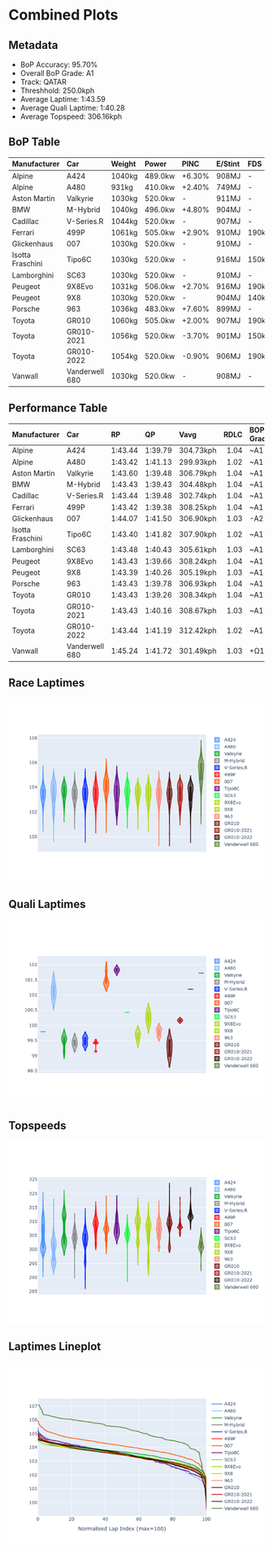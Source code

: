 # Combined Plots

## Metadata

- BoP Accuracy: 95.70%
- Overall BoP Grade: A1
- Track: QATAR
- Threshhold: 250.0kph
- Average Laptime: 1:43.59
- Average Quali Laptime: 1:40.28
- Average Topspeed: 306.16kph

## BoP Table
| Manufacturer     | Car            | Weight   | Power   | PINC   | E/Stint   | FDS    | RDP    | QDP    | TDP    |
|:-----------------|:---------------|:---------|:--------|:-------|:----------|:-------|:-------|:-------|:-------|
| Alpine           | A424           | 1040kg   | 489.0kw | +6.30% | 908MJ     | -      | 51.64% | 59.31% | 26.80% |
| Alpine           | A480           | 931kg    | 410.0kw | +2.40% | 749MJ     | -      | 53.05% | 74.07% | 48.97% |
| Aston Martin     | Valkyrie       | 1030kg   | 520.0kw | -      | 911MJ     | -      | 53.50% | 53.33% | 21.51% |
| BMW              | M-Hybrid       | 1040kg   | 496.0kw | +4.80% | 904MJ     | -      | 52.89% | 56.22% | 33.41% |
| Cadillac         | V-Series.R     | 1044kg   | 520.0kw | -      | 907MJ     | -      | 48.63% | 60.80% | 19.01% |
| Ferrari          | 499P           | 1061kg   | 505.0kw | +2.90% | 910MJ     | 190kph | 51.38% | 44.98% | 9.83%  |
| Glickenhaus      | 007            | 1030kg   | 520.0kw | -      | 910MJ     | -      | 46.15% | 49.30% | 41.45% |
| Isotta Fraschini | Tipo6C         | 1030kg   | 520.0kw | -      | 916MJ     | 150kph | 43.95% | 47.22% | 31.53% |
| Lamborghini      | SC63           | 1030kg   | 520.0kw | -      | 910MJ     | -      | 48.33% | 60.95% | 28.65% |
| Peugeot          | 9X8Evo         | 1031kg   | 506.0kw | +2.70% | 916MJ     | 190kph | 48.87% | 52.78% | 15.41% |
| Peugeot          | 9X8            | 1030kg   | 520.0kw | -      | 904MJ     | 140kph | 54.54% | 58.39% | 9.69%  |
| Porsche          | 963            | 1036kg   | 483.0kw | +7.60% | 899MJ     | -      | 50.70% | 44.30% | 29.51% |
| Toyota           | GR010          | 1060kg   | 505.0kw | +2.00% | 907MJ     | 190kph | 51.09% | 52.71% | 11.46% |
| Toyota           | GR010-2021     | 1056kg   | 520.0kw | -3.70% | 901MJ     | 150kph | 54.08% | 54.81% | 9.72%  |
| Toyota           | GR010-2022     | 1054kg   | 520.0kw | -0.90% | 906MJ     | 190kph | 53.45% | 68.83% | 9.58%  |
| Vanwall          | Vanderwell 680 | 1030kg   | 520.0kw | -      | 908MJ     | -      | 49.68% | 60.93% | 34.43% |

## Performance Table
| Manufacturer     | Car            | RP      | QP      | Vavg      |   RDLC | BOP-Grade   | Match   |
|:-----------------|:---------------|:--------|:--------|:----------|-------:|:------------|:--------|
| Alpine           | A424           | 1:43.44 | 1:39.79 | 304.73kph |   1.04 | ~A1         | 99.36%  |
| Alpine           | A480           | 1:43.42 | 1:41.13 | 299.93kph |   1.02 | ~A1         | 99.73%  |
| Aston Martin     | Valkyrie       | 1:43.60 | 1:39.48 | 306.79kph |   1.04 | ~A1         | 100.00% |
| BMW              | M-Hybrid       | 1:43.43 | 1:39.43 | 304.48kph |   1.04 | ~A1         | 100.00% |
| Cadillac         | V-Series.R     | 1:43.44 | 1:39.48 | 302.74kph |   1.04 | ~A1         | 99.82%  |
| Ferrari          | 499P           | 1:43.42 | 1:39.38 | 308.25kph |   1.04 | ~A1         | 99.95%  |
| Glickenhaus      | 007            | 1:44.07 | 1:41.50 | 306.90kph |   1.03 | -A2         | 93.47%  |
| Isotta Fraschini | Tipo6C         | 1:43.40 | 1:41.82 | 307.90kph |   1.02 | ~A1         | 100.00% |
| Lamborghini      | SC63           | 1:43.48 | 1:40.43 | 305.61kph |   1.03 | ~A1         | 100.00% |
| Peugeot          | 9X8Evo         | 1:43.43 | 1:39.66 | 308.24kph |   1.04 | ~A1         | 100.00% |
| Peugeot          | 9X8            | 1:43.39 | 1:40.26 | 305.19kph |   1.03 | ~A1         | 100.00% |
| Porsche          | 963            | 1:43.43 | 1:39.78 | 306.93kph |   1.04 | ~A1         | 99.84%  |
| Toyota           | GR010          | 1:43.43 | 1:39.26 | 308.34kph |   1.04 | ~A1         | 99.79%  |
| Toyota           | GR010-2021     | 1:43.43 | 1:40.16 | 308.67kph |   1.03 | ~A1         | 100.00% |
| Toyota           | GR010-2022     | 1:43.44 | 1:41.19 | 312.42kph |   1.02 | ~A1         | 99.49%  |
| Vanwall          | Vanderwell 680 | 1:45.24 | 1:41.72 | 301.49kph |   1.03 | +Ω1         | 39.81%  |

## Race Laptimes
![Race Laptimes](images/race_violin.png)

## Quali Laptimes
![Quali Laptimes](images/quali_violin.png)

## Topspeeds
![Topspeeds](images/topspeed_violin.png)

## Laptimes Lineplot
![Laptimes Lineplot](images/laptime_line.png)

